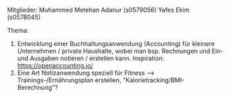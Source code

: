 Mitglieder: 
Muhammed Metehan Adanur (s0579056)
Yafes Ekim (s0578045)

Thema:
1. Entwicklung einer Buchhaltungsanwendung (Accounting) für kleinere Unternehmen / private Haushalte, wobei man bsp. Rechnungen und Ein-und Ausgaben notieren / erstellen kann.
Inspiration: https://openaccounting.io/
2. Eine Art Notizanwendung speziell für Fitness --> Trainings-/Ernährungsplan erstellen, "Kalorietracking/BMI-Berechnung"? 
